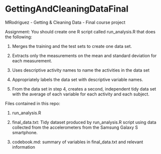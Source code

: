 # GettingAndCleaningDataFinal
MRodriguez - Getting &amp; Cleaning Data - Final course project

Assignment:
  You should create one R script called run_analysis.R that does the following:
  
  1) Merges the training and the test sets to create one data set.
  
  2) Extracts only the measurements on the mean and standard deviation for each measurement.
  
  3) Uses descriptive activity names to name the activities in the data set
  
  4) Appropriately labels the data set with descriptive variable names.
  
  5) From the data set in step 4, creates a second, independent tidy data set with the average of each variable for each activity and each subject.




Files contained in this repo:

1) run_analysis.R

2) final_data.txt: Tidy dataset produced by run_analysis.R script using data collected from the accelerometers from the Samsung Galaxy S smartphone.

3) codebook.md: summary of variables in final_data.txt and relevant information
